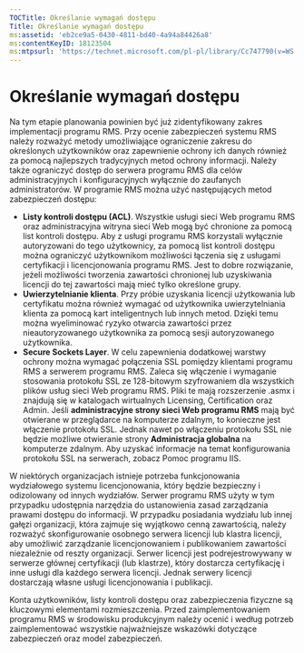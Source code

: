 ```yaml
---
TOCTitle: Określanie wymagań dostępu
Title: Określanie wymagań dostępu
ms:assetid: 'eb2ce9a5-0430-4811-bd40-4a94a84426a8'
ms:contentKeyID: 18123504
ms:mtpsurl: 'https://technet.microsoft.com/pl-pl/library/Cc747790(v=WS.10)'
---
```


Określanie wymagań dostępu
==========================

Na tym etapie planowania powinien być już zidentyfikowany zakres implementacji programu RMS. Przy ocenie zabezpieczeń systemu RMS należy rozważyć metody umożliwiające ograniczenie zakresu do określonych użytkowników oraz zapewnienie ochrony ich danych również za pomocą najlepszych tradycyjnych metod ochrony informacji. Należy także ograniczyć dostęp do serwera programu RMS dla celów administracyjnych i konfiguracyjnych wyłącznie do zaufanych administratorów. W programie RMS można użyć następujących metod zabezpieczeń dostępu:

-   **Listy kontroli dostępu (ACL)**. Wszystkie usługi sieci Web programu RMS oraz administracyjna witryna sieci Web mogą być chronione za pomocą list kontroli dostępu. Aby z usługi programu RMS korzystali wyłącznie autoryzowani do tego użytkownicy, za pomocą list kontroli dostępu można ograniczyć użytkownikom możliwości łączenia się z usługami certyfikacji i licencjonowania programu RMS. Jest to dobre rozwiązanie, jeżeli możliwości tworzenia zawartości chronionej lub uzyskiwania licencji do tej zawartości mają mieć tylko określone grupy.
-   **Uwierzytelnianie klienta**. Przy próbie uzyskania licencji użytkowania lub certyfikatu można również wymagać od użytkownika uwierzytelniania klienta za pomocą kart inteligentnych lub innych metod. Dzięki temu można wyeliminować ryzyko otwarcia zawartości przez nieautoryzowanego użytkownika za pomocą sesji autoryzowanego użytkownika.
-   **Secure Sockets Layer**. W celu zapewnienia dodatkowej warstwy ochrony można wymagać połączenia SSL pomiędzy klientami programu RMS a serwerem programu RMS. Zaleca się włączenie i wymaganie stosowania protokołu SSL ze 128-bitowym szyfrowaniem dla wszystkich plików usług sieci Web programu RMS. Pliki te mają rozszerzenie .asmx i znajdują się w katalogach wirtualnych Licensing, Certification oraz Admin. Jeśli **administracyjne strony sieci Web programu RMS** mają być otwierane w przeglądarce na komputerze zdalnym, to konieczne jest włączenie protokołu SSL. Jednak nawet po włączeniu protokołu SSL nie będzie możliwe otwieranie strony **Administracja globalna** na komputerze zdalnym.
    Aby uzyskać informacje na temat konfigurowania protokołu SSL na serwerach, zobacz Pomoc programu IIS.

W niektórych organizacjach istnieje potrzeba funkcjonowania wydziałowego systemu licencjonowania, który będzie bezpieczny i odizolowany od innych wydziałów. Serwer programu RMS użyty w tym przypadku udostępnia narzędzia do ustanowienia zasad zarządzania prawami dostępu do informacji. W przypadku posiadania wydziału lub innej gałęzi organizacji, która zajmuje się wyjątkowo cenną zawartością, należy rozważyć skonfigurowanie osobnego serwera licencji lub klastra licencji, aby umożliwić zarządzanie licencjonowaniem i publikowaniem zawartości niezależnie od reszty organizacji. Serwer licencji jest podrejestrowywany w serwerze głównej certyfikacji (lub klastrze), który dostarcza certyfikację i inne usługi dla każdego serwera licencji. Jednak serwery licencji dostarczają własne usługi licencjonowania i publikacji.

Konta użytkowników, listy kontroli dostępu oraz zabezpieczenia fizyczne są kluczowymi elementami rozmieszczenia. Przed zaimplementowaniem programu RMS w środowisku produkcyjnym należy ocenić i według potrzeb zaimplementować wszystkie najważniejsze wskazówki dotyczące zabezpieczeń oraz model zabezpieczeń.

